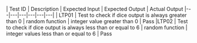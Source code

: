 

| Test ID | Description | Expected Input | Expected Output | Actual Output 
|---|---|---|---|---|---|
| LTP01 | Test to check if dice output is always greater than 0 | random function | integer value greater than 0 | Pass 
|LTP02 | Test to check if dice output is always less than or equal to 6 | random function | integer values less than or equal to 6 | Pass 

